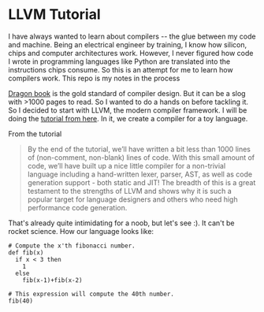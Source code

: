 # LLVM Tutorial

I have always wanted to learn about compilers -- the glue between my code and machine. Being an electrical engineer by training, I know how silicon, chips and computer architectures work. However, I never figured how code I wrote in programming languages like Python are translated into the instructions chips consume. So this is an attempt for me to learn how compilers work. This repo is my notes in the process

[Dragon book](https://en.wikipedia.org/wiki/Compilers:_Principles,_Techniques,_and_Tools) is the gold standard of compiler design. But it can be a slog with >1000 pages to read. So I wanted to do a hands on before tackling it. So I decided to start with LLVM, the modern compiler framework. I will be doing the [tutorial from here](https://llvm.org/docs/tutorial/MyFirstLanguageFrontend/index.html). In it, we create a compiler for a toy language.

From the tutorial

> By the end of the tutorial, we’ll have written a bit less than 1000 lines of (non-comment, non-blank) lines of code. With this small amount of code, we’ll have built up a nice little compiler for a non-trivial language including a hand-written lexer, parser, AST, as well as code generation support - both static and JIT! The breadth of this is a great testament to the strengths of LLVM and shows why it is such a popular target for language designers and others who need high performance code generation.

That's already quite intimidating for a noob, but let's see :). It can't be rocket science. How our language looks like:

```
# Compute the x'th fibonacci number.
def fib(x)
  if x < 3 then
    1
  else
    fib(x-1)+fib(x-2)

# This expression will compute the 40th number.
fib(40)
```
